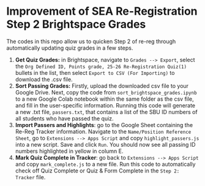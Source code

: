 # Improvement of SEA Re-Registration Step 2 Brightspace Grades

The codes in this repo allow us to quicken Step 2 of re-reg through automatically updating quiz grades in a few steps.

1) $\textbf{Get Quiz Grades:}$ in Brightspace, navigate to ```Grades --> Export```, select the ```Org Defined ID, Points grade, 25-26 Re-Registration Quiz(1)``` bullets in the list, then select ```Export to CSV (For Importing)``` to download the .csv file.
2) $\textbf{Sort Passing Grades:}$ Firstly, upload the downloaded csv file to your Google Drive. Next, copy the code from ```sort_brightspace_grades.ipynb``` to a new $\text{Google Colab}$ notebook within the same folder as the csv file, and fill in the user-specific information. Running this code will generate a new .txt file, ```passers.txt```, that contains a list of the SBU ID numbers of all students who have passed the quiz.
3) $\textbf{Import Passers and Highlights}$: go to the Google Sheet containing the Re-Reg Tracker information. Navigate to the ```Name/Position Reference Sheet```, go to ```Extensions --> Apps Script``` and copy ```highlight_passers.js``` into a new script. Save and click ```Run```. You should now see all passing ID numbers highlighted in yellow in column E.
4) $\textbf{Mark Quiz Complete in Tracker}$: go back to ```Extensions --> Apps Script``` and copy ```mark_complete.js``` to a new file. Run this code to automatically check off Quiz Complete or Quiz & Form Complete in the ```Step 2: Tracker``` file.
